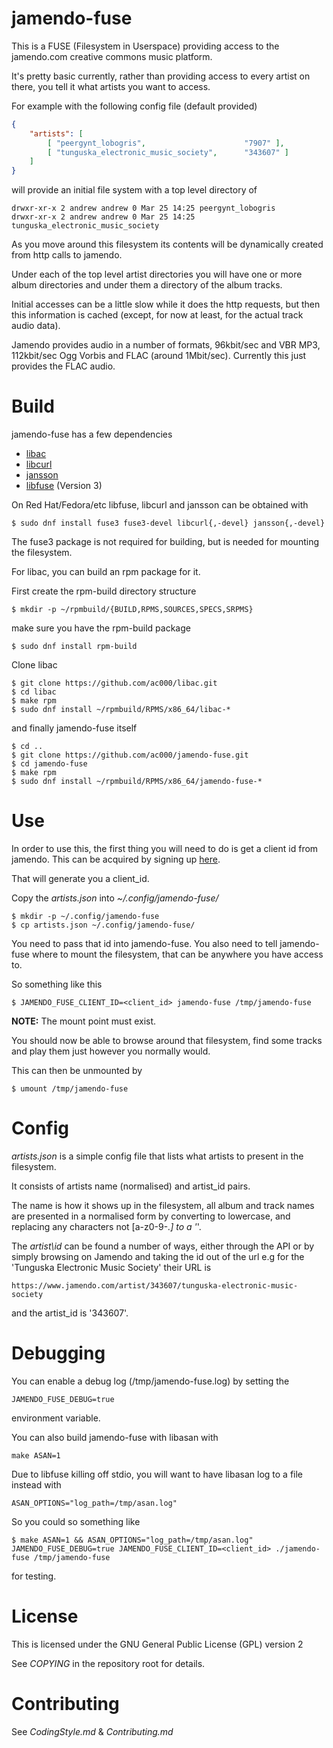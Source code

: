 # jamendo-fuse

This is a FUSE (Filesystem in Userspace) providing access to the jamendo.com
creative commons music platform.

It's pretty basic currently, rather than providing access to every artist on
there, you tell it what artists you want to access.

For example with the following config file (default provided)

```JSON
{
    "artists": [
        [ "peergynt_lobogris",                      "7907" ],
        [ "tunguska_electronic_music_society",      "343607" ]
    ]
}
```

will provide an initial file system with a top level directory of

```
drwxr-xr-x 2 andrew andrew 0 Mar 25 14:25 peergynt_lobogris
drwxr-xr-x 2 andrew andrew 0 Mar 25 14:25 tunguska_electronic_music_society
```

As you move around this filesystem its contents will be dynamically created
from http calls to jamendo.

Under each of the top level artist directories you will have one or more album
directories and under them a directory of the album tracks.

Initial accesses can be a little slow while it does the http requests, but
then this information is cached (except, for now at least, for the actual
track audio data).

Jamendo provides audio in a number of formats, 96kbit/sec and VBR MP3,
112kbit/sec Ogg Vorbis and FLAC (around 1Mbit/sec). Currently this just
provides the FLAC audio.

# Build

jamendo-fuse has a few dependencies

  - [libac](https://github.com/ac000/libac)
  - [libcurl](https://curl.se/libcurl/)
  - [jansson](https://digip.org/jansson/)
  - [libfuse](https://github.com/libfuse/libfuse) (Version 3)

On Red Hat/Fedora/etc libfuse, libcurl and jansson can be obtained with

```
$ sudo dnf install fuse3 fuse3-devel libcurl{,-devel} jansson{,-devel}
```

The fuse3 package is not required for building, but is needed for mounting the
filesystem.

For libac, you can build an rpm package for it.

First create the rpm-build directory structure

```
$ mkdir -p ~/rpmbuild/{BUILD,RPMS,SOURCES,SPECS,SRPMS}
```

make sure you have the rpm-build package

```
$ sudo dnf install rpm-build
```

Clone libac

```
$ git clone https://github.com/ac000/libac.git
$ cd libac
$ make rpm
$ sudo dnf install ~/rpmbuild/RPMS/x86_64/libac-*
```

and finally jamendo-fuse itself

```
$ cd ..
$ git clone https://github.com/ac000/jamendo-fuse.git
$ cd jamendo-fuse
$ make rpm
$ sudo dnf install ~/rpmbuild/RPMS/x86_64/jamendo-fuse-*
```

# Use

In order to use this, the first thing you will need to do is get a client id
from jamendo. This can be acquired by signing up [here](https://devportal.jamendo.com/signup).

That will generate you a client\_id.

Copy the *artists.json* into *~/.config/jamendo-fuse/*

```
$ mkdir -p ~/.config/jamendo-fuse
$ cp artists.json ~/.config/jamendo-fuse/
```

You need to pass that id into jamendo-fuse. You also need to tell jamendo-fuse
where to mount the filesystem, that can be anywhere you have access to.

So something like this

```
$ JAMENDO_FUSE_CLIENT_ID=<client_id> jamendo-fuse /tmp/jamendo-fuse
```

**NOTE:** The mount point must exist.

You should now be able to browse around that filesystem, find some tracks and
play them just however you normally would.

This can then be unmounted by

```
$ umount /tmp/jamendo-fuse
```

# Config

*artists.json* is a simple config file that lists what artists to present in
the filesystem.

It consists of artists name (normalised) and artist\_id pairs.

The name is how it shows up in the filesystem, all album and track names are
presented in a normalised form by converting to lowercase, and replacing
any characters not [a-z0-9-_.] to a '_'.

The *artist\id* can be found a number of ways, either through the API or by
simply browsing on Jamendo and taking the id out of the url e.g for the
'Tunguska Electronic Music Society' their URL is

```
https://www.jamendo.com/artist/343607/tunguska-electronic-music-society
```

and the artist\_id is '343607'.

# Debugging

You can enable a debug log (/tmp/jamendo-fuse.log) by setting the

```
JAMENDO_FUSE_DEBUG=true
```

environment variable.

You can also build jamendo-fuse with libasan with

```
make ASAN=1
```

Due to libfuse killing off stdio, you will want to have libasan log to a file
instead with

```
ASAN_OPTIONS="log_path=/tmp/asan.log"
```

So you could so something like

```
$ make ASAN=1 && ASAN_OPTIONS="log_path=/tmp/asan.log" JAMENDO_FUSE_DEBUG=true JAMENDO_FUSE_CLIENT_ID=<client_id> ./jamendo-fuse /tmp/jamendo-fuse
```

for testing.

# License

This is licensed under the GNU General Public License (GPL) version 2

See *COPYING* in the repository root for details.

# Contributing

See *CodingStyle.md* & *Contributing.md*
